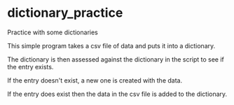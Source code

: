 # dictionary_practice
Practice with some dictionaries

This simple program takes a csv file of data and puts it into a dictionary.

The dictionary is then assessed against the dictionary in the script to see 
if the entry exists. 

If the entry doesn't exist, a new one is created with the data.

If the entry does exist then the data in the csv file is added to the 
dictionary.
